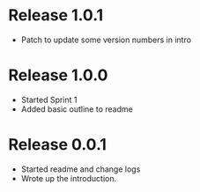 # Release 1.0.1
- Patch to update some version numbers in intro

# Release 1.0.0
- Started Sprint 1
- Added basic outline to readme

# Release 0.0.1
- Started readme and change logs
- Wrote up the introduction.
